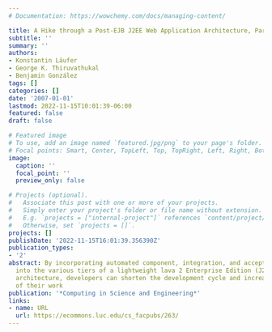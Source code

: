 ```yaml
---
# Documentation: https://wowchemy.com/docs/managing-content/

title: A Hike through a Post-EJB J2EE Web Application Architecture, Part III
subtitle: ''
summary: ''
authors:
- Konstantin Läufer
- George K. Thiruvathukal
- Benjamin González
tags: []
categories: []
date: '2007-01-01'
lastmod: 2022-11-15T10:01:39-06:00
featured: false
draft: false

# Featured image
# To use, add an image named `featured.jpg/png` to your page's folder.
# Focal points: Smart, Center, TopLeft, Top, TopRight, Left, Right, BottomLeft, Bottom, BottomRight.
image:
  caption: ''
  focal_point: ''
  preview_only: false

# Projects (optional).
#   Associate this post with one or more of your projects.
#   Simply enter your project's folder or file name without extension.
#   E.g. `projects = ["internal-project"]` references `content/project/deep-learning/index.md`.
#   Otherwise, set `projects = []`.
projects: []
publishDate: '2022-11-15T16:01:39.356390Z'
publication_types:
- '2'
abstract: By incorporating automated component, integration, and acceptance testing
  into the various tiers of a lightweight lava 2 Enterprise Edition (J2EE) Web application
  architecture, developers can shorten the development cycle and increase the quality
  of their work
publication: '*Computing in Science and Engineering*'
links:
- name: URL
  url: https://ecommons.luc.edu/cs_facpubs/263/
---
```

